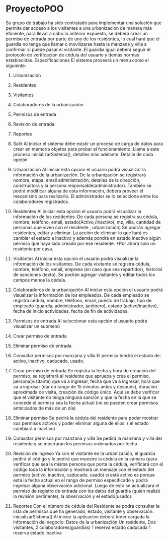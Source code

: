 # ProyectoPOO
Su grupo de trabajo ha sido contratado para implementar una solución que permita dar 
acceso a los visitantes a una urbanización de manera más eficiente, para llevar a cabo lo 
anterior expuesto, se deberá crear un permiso de entrada por parte de uno de los residentes, 
lo cual hará que el guardia no tenga que llamar o movilizarse hasta la manzana y villa a 
confirmar si puede pasar el visitante. El guardia igual deberá seguir el protocolo de 
verificación de cédula del usuario y demás normas establecidas.
Especificaciones
El sistema proveerá un menú como el siguiente:
1. Urbanización
2. Residentes
3. Visitantes
4. Colaboradores de la urbanización
5. Permisos de entrada
6. Revisión de entrada
7. Reportes
8. Salir
Al iniciar el sistema debe existir un proceso de carga de datos para crear en memoria objetos para probar el funcionamiento. Llame a este proceso inicializarSistema(), detalles más adelante.
Detalle de cada opción
1. Urbanización
Al iniciar esta opción el usuario podrá visualizar la información de la urbanización.
De la urbanización se registrará nombre, etapa, email administración, detalles de la dirección, constructora y la persona responsable(administrador).
También se podrá modificar alguna de esta información, deberá proveer el mecanismo para realizarlo. El administrador se lo selecciona entre los colaboradores registrados.

2. Residentes
Al iniciar esta opción el usuario podrá visualizar la información de los residentes.
De cada persona se registra su cédula, nombre, teléfono, email, estado(Activo,/Inactivo), mz, villa, cantidad de personas que viven con el residente , urbanización)
Se podrán agregar residentes, editar y eliminar. La acción de eliminar lo que hará es cambiar el estado a Inactivo y además pondrá en estado inactivo algún permiso que haya sido creado por ese residente.
*Por ahora solo un residente por casa.

3. Visitantes
Al iniciar esta opción el usuario podrá visualizar la información de los visitantes.
De cada visitante se registra cédula, nombre, teléfono, email, empresa (en caso que sea repartidor), historial de sanciones (texto).
Se podrán agregar visitantes y editar todos los campos menos la cédula.

4. Colaboradores de la urbanización
Al iniciar esta opción el usuario podrá visualizar la información de los empleados.
De cada empleado se registra cédula, nombre, teléfono, email, puesto de trabajo, tipo de empleado (guardía, administrador, jardinero), estado (activo/inactivo), fecha de inicio actividades, fecha de fin de actividades.

5. Permisos de entrada
Al seleccionar esta opción el usuario podrá visualizar un submenú
1. Crear permiso de entrada
2. Eliminar permiso de entrada
3. Consultar permisos por manzana y villa
El permiso tendrá el estado de: activo, inactivo, caducado, usado.
  1. Crear permiso de entrada
    Se registra la fecha y hora de creación del permiso, se registrará al residente que aprueba y crea el permiso, persona(visitante) que va a ingresar, fecha que va a     ingresar, hora que va a ingresar (dar un rango de 15 minutos antes y después), duración aproximada de visita, creación de código único.
    Aquí se debe verificar que el visitante no tenga ninguna sanción y que la fecha en la que se concede el permiso sea la fecha actual (no se pueden crear permisos       anticipados de más de un día)
  2. Eliminar permiso
    Se pedirá la cédula del residente para poder mostrar sus permisos activos y poder eliminar alguna de ellos. ( el estado cambiará a inactivo)
  3. Consultar permisos por manzana y villa
    Se pedirá la manzana y villa del residente y se mostrarán los permisos ordenados por fecha

6. Revisión de ingreso
Ya con el visitante en la urbanización, el guardia pedirá el código y le pedirá que muestre la cédula en la cámara (para verificar que sea la misma persona que porta la cédula, verificará con el código toda la información y mostrará un mensaje con el estado del permiso (activo, inactivo, caducado, usado) si está activo es porque está la fecha actual en el rango de permiso especificado y podrá ingresar alguna observación adicional.
Luego de esto se actualizará el permiso de registro de entrada con los datos del guardia (quien realizó la revisión pertinente), la observación y el estado(usado).

7. Reportes
Con el número de cédula del Residente se podrá consultar la lista de permisos que ha generado, estado, visitante y observación.
inicializarSistema()
Al iniciar la aplicación deberá tener cargada la información del negocio:
Datos de la urbanización
Un residente,
Dos visitantes,
2 colaboradores(guardias)
1 reserva estado caducada
1 reserva estado inactiva
